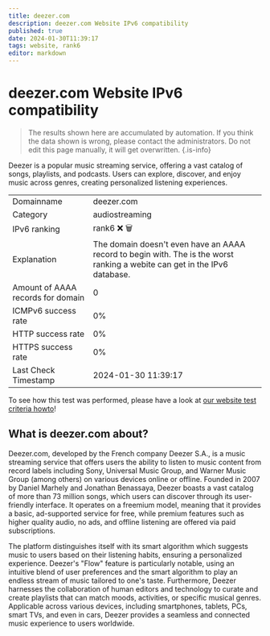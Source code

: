 ```yaml
---
title: deezer.com
description: deezer.com Website IPv6 compatibility
published: true
date: 2024-01-30T11:39:17
tags: website, rank6
editor: markdown
---
```


# deezer.com Website IPv6 compatibility

> The results shown here are accumulated by automation. If you think the data shown is wrong, please contact the administrators. 
> Do not edit this page manually, it will get overwritten.
{.is-info}

Deezer is a popular music streaming service, offering a vast catalog of songs, playlists, and podcasts. Users can explore, discover, and enjoy music across genres, creating personalized listening experiences.


|   |   |
| - | - |
| Domainname | deezer.com
| Category | audiostreaming |
| IPv6 ranking | rank6 :x: :wastebasket: |
| Explanation | The domain doesn't even have an AAAA record to begin with. The is the worst ranking a webite can get in the IPv6 database. |
| Amount of AAAA records for domain | 0 |
| ICMPv6 success rate | 0%|
| HTTP success rate | 0% |
| HTTPS success rate | 0% |
| Last Check Timestamp | 2024-01-30 11:39:17 |

To see how this test was performed, please have a look at [our website test criteria howto](/howto/testcriteria/website)!


## What is deezer.com about?
Deezer.com, developed by the French company Deezer S.A., is a music streaming service that offers users the ability to listen to music content from record labels including Sony, Universal Music Group, and Warner Music Group (among others) on various devices online or offline. Founded in 2007 by Daniel Marhely and Jonathan Benassaya, Deezer boasts a vast catalog of more than 73 million songs, which users can discover through its user-friendly interface. It operates on a freemium model, meaning that it provides a basic, ad-supported service for free, while premium features such as higher quality audio, no ads, and offline listening are offered via paid subscriptions.

The platform distinguishes itself with its smart algorithm which suggests music to users based on their listening habits, ensuring a personalized experience. Deezer's "Flow" feature is particularly notable, using an intuitive blend of user preferences and the smart algorithm to play an endless stream of music tailored to one's taste. Furthermore, Deezer harnesses the collaboration of human editors and technology to curate and create playlists that can match moods, activities, or specific musical genres. Applicable across various devices, including smartphones, tablets, PCs, smart TVs, and even in cars, Deezer provides a seamless and connected music experience to users worldwide.
